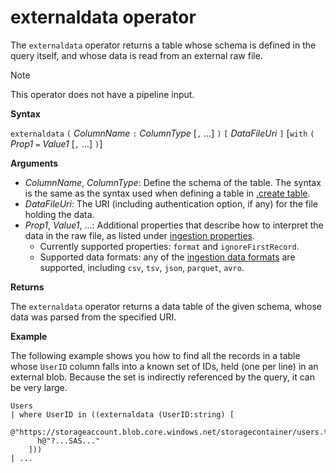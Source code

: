 # externaldata operator

The `externaldata` operator returns a table whose schema is defined in the query itself, and whose data is read from an external raw file.

> [!NOTE]
> This operator does not have a pipeline input.

**Syntax**

`externaldata` `(` *ColumnName* `:` *ColumnType* [`,` ...] `)` `[` *DataFileUri* `]` [`with` `(` *Prop1* `=` *Value1* [`,` ...] `)`]

**Arguments**

* *ColumnName*, *ColumnType*: Define the schema of the table. The syntax is the same as the syntax used when defining a table in [.create table](../management/create-table-command.md).
* *DataFileUri*: The URI (including authentication option, if any) for the file holding the data.
* *Prop1*, *Value1*, ...: Additional properties that describe how to interpret the data in the raw file, as listed under [ingestion properties](../management/data-ingestion/index.md).
    * Currently supported properties: `format` and `ignoreFirstRecord`.
    * Supported data formats: any of the [ingestion data formats](../management/data-ingestion/index.md#supported-data-formats) are supported, including `csv`, `tsv`, `json`, `parquet`, `avro`.

**Returns**

The `externaldata` operator returns a data table of the given schema, whose data was parsed from the specified URI.

**Example**

The following example shows you how to find all the records in a table whose `UserID` column falls into a known set of IDs, held (one per line) in an external blob. Because the set is indirectly referenced by the query, it can be very large.

<!-- csl -->
```
Users
| where UserID in ((externaldata (UserID:string) [
    @"https://storageaccount.blob.core.windows.net/storagecontainer/users.txt"
      h@"?...SAS..."
    ]))
| ...
```
